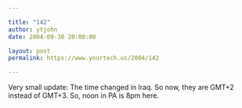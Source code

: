 ```yaml
---

title: "142"
author: ytjohn
date: 2004-09-30 20:00:00

layout: post
permalink: https://www.yourtech.us/2004/142

---
```

Very small update: The time changed in Iraq.  So now, they are GMT+2 instead of GMT+3.  So, noon in PA is 8pm here.
